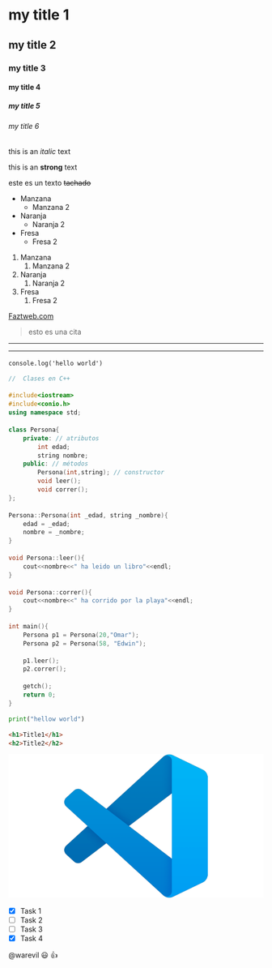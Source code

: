 <!-- Comment -->

# my title 1
## my title 2
### my title 3
#### my title 4
##### my title 5
###### my title 6

this is an *italic* text

this is an **strong** text

este es un texto ~~tachado~~

<!-- LISTA DESORDENADA -->
* Manzana
    * Manzana 2
* Naranja
    * Naranja 2
* Fresa
    * Fresa 2

<!-- LISTA ORDENADA -->
1. Manzana
    1. Manzana 2
2. Naranja
    1. Naranja 2
3. Fresa
    1. Fresa 2

<!-- Enlace -->
[Faztweb.com](https://www.faztweb.com "Custom title")

<!-- CITAS -->
> esto es una cita

<!-- GENERA SALTOS DE LINEA -->

---
___

<!-- Porciones de código -->
`console.log('hello world')`

```C++
//	Clases en C++

#include<iostream>
#include<conio.h>
using namespace std;

class Persona{
	private: // atributos
		int edad;
		string nombre;
	public: // métodos
		Persona(int,string); // constructor
		void leer();
		void correr();
};

Persona::Persona(int _edad, string _nombre){
	edad = _edad;
	nombre = _nombre;
}

void Persona::leer(){
	cout<<nombre<<" ha leido un libro"<<endl;
}

void Persona::correr(){
	cout<<nombre<<" ha corrido por la playa"<<endl;
}

int main(){
	Persona p1 = Persona(20,"Omar");
	Persona p2 = Persona(58, "Edwin");
	
	p1.leer();
	p2.correr();
	
	getch();
	return 0;
}
```

```python
print("hellow world")
```

```html
<h1>Title1</h1>
<h2>Title2</h2>
```

<!-- TABLAS -->


<!-- IMAGEN -->
![visual studio code logo](vscode_logo.png "vscodelogo")

<!-- GITHUB MARKDOWN -->
* [X] Task 1
* [ ] Task 2
* [ ] Task 3
* [X] Task 4

@warevil :smiley: :+1:



    
    
